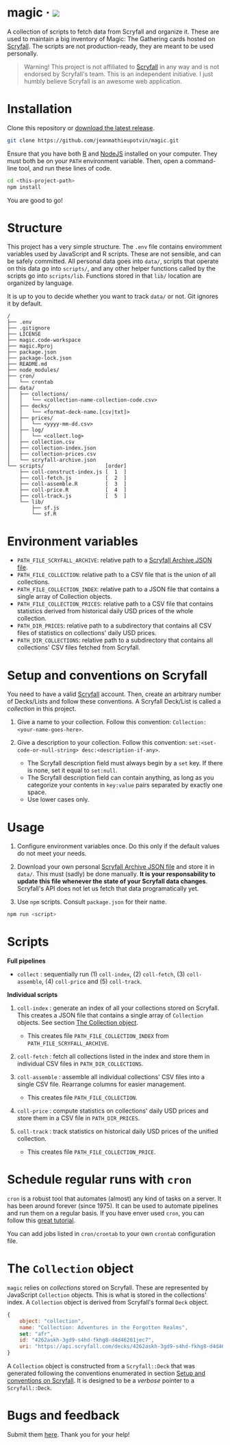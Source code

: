 # magic · ![](https://img.shields.io/badge/version-1.3.0-blue?style=flat-square)

A collection of scripts to fetch data from Scryfall and organize it. These are
used to maintain a big inventory of Magic: The Gathering cards hosted on 
[Scryfall](https://scryfall.com/). The scripts are not production-ready, they
are meant to be used personally.

> Warning! This project is not affiliated to [Scryfall](https://scryfall.com/)
> in any way and is not endorsed by Scryfall's team. This is an independent
> initiative. I just humbly believe Scryfall is an awesome web application.

# Installation

Clone this repository or
[download the latest release](https://github.com/jeanmathieupotvin/magic/releases).

```bash
git clone https://github.com/jeanmathieupotvin/magic.git
```

Ensure that you have both [R](https://www.r-project.org/) and 
[NodeJS](https://nodejs.dev/) installed on your computer. They must both be on
your `PATH` environment variable. Then, open a command-line tool, and run these
lines of code.

```bash
cd <this-project-path>
npm install
```

You are good to go!

# Structure

This project has a very simple structure. The `.env` file contains enviromment 
variables used by JavaScript and R scripts. These are not sensible, and can be
safely committed. All personal data goes into `data/`, scripts that operate on
this data go into `scripts/`, and any other helper functions called by the
scripts go into `scripts/lib`. Functions stored in that `lib/` location are
organized by language.

It is up to you to decide whether you want to track `data/` or not. Git
ignores it by default.

```
/
├── .env
├── .gitignore
├── LICENSE
├── magic.code-workspace
├── magic.Rproj
├── package.json
├── package-lock.json
├── README.md
├── node_modules/
├── cron/
│   └── crontab
├── data/
│   ├── collections/
│   │   └── <collection-name-collection-code.csv>
│   ├── decks/
│   │   └── <format-deck-name.[csv|txt]>
│   ├── prices/
│   │   └── <yyyy-mm-dd.csv>
│   ├── log/
│   │   └── <collect.log>
│   ├── collection.csv
│   ├── collection-index.json
│   ├── collection-prices.csv
│   └── scryfall-archive.json
└── scripts/                    [order]
    ├── coll-construct-index.js [  1  ]
    ├── coll-fetch.js           [  2  ]
    ├── coll-assemble.R         [  3  ]
    ├── coll-price.R            [  4  ]
    ├── coll-track.js           [  5  ]
    └── lib/
        ├── sf.js
        └── sf.R
```

# Environment variables

- `PATH_FILE_SCRYFALL_ARCHIVE`: relative path to a 
[Scryfall Archive JSON file](https://scryfall.com/settings/archive).
- `PATH_FILE_COLLECTION`: relative path to a CSV file that is the
union of all collections.
- `PATH_FILE_COLLECTION_INDEX`: relative path to a JSON file that contains a
single array of Collection objects.
- `PATH_FILE_COLLECTION_PRICES`: relative path to a CSV file that contains
statistics derived from historical daily USD prices of the whole collection.
- `PATH_DIR_PRICES`: relative path to a subdirectory that contains all CSV files
of statistics on collections' daily USD prices.
- `PATH_DIR_COLLECTIONS`: relative path to a subdirectory that contains all 
collections' CSV files fetched from Scryfall.

# Setup and conventions on Scryfall

You need to have a valid [Scryfall](https://scryfall.com/) account. Then, create
an arbitrary number of Decks/Lists and follow these conventions. A Scryfall
Deck/List is called a *collection* in this project.

1. Give a name to your collection. Follow this convention: `Collection: <your-name-goes-here>`.
2. Give a description to your collection. Follow this convention:
`set:<set-code-or-null-string> desc:<description-if-any>`.
    
    - The Scryfall description field must always begin by a `set` key. If there
    is none, set it equal to `set:null`.
    - The Scryfall description field can contain anything, as long as you
    categorize your contents in `key:value` pairs separated by exactly one space.
    - Use lower cases only.

# Usage

1. Configure environment variables once. Do this only if the default values 
do not meet your needs.

2. Download your own personal 
[Scryfall Archive JSON file](https://scryfall.com/settings/archive) and store it
in `data/`. This must (sadly) be done manually. **It is your responsability to
update this file whenever the state of your Scryfall data changes**. Scryfall's
API does not let us fetch that data programatically yet.

3. Use `npm` scripts. Consult `package.json` for their name.

```bash
npm run <script>
```

# Scripts

**Full pipelines**
- `collect` : sequentially run (1) `coll-index`, (2) `coll-fetch`, 
(3) `coll-assemble`, (4) `coll-price` and (5) `coll-track`.

**Individual scripts**
1. `coll-index` : generate an index of all your collections stored on Scryfall. 
This creates a JSON file that contains a single array of `Collection` objects.
See section [The Collection object](#the-collection-object). 
    + This creates file `PATH_FILE_COLLECTION_INDEX` from `PATH_FILE_SCRYFALL_ARCHIVE`.

2. `coll-fetch` : fetch all collections listed in the index and store them in 
individual CSV files in `PATH_DIR_COLLECTIONS`.

3. `coll-assemble` : assemble all individual collections' CSV files into a 
single CSV file. Rearrange columns for easier management.
    + This creates file `PATH_FILE_COLLECTION`.

4. `coll-price` : compute statistics on collections' daily USD prices and store
them in a CSV file in `PATH_DIR_PRICES`.

5. `coll-track` : track statistics on historical daily USD prices of the unified
collection.
    + This creates file `PATH_FILE_COLLECTION_PRICE`.

# Schedule regular runs with `cron`

`cron` is a robust tool that automates (almost) any kind of tasks on a server.
It has been around forever (since 1975). It can be used to automate pipelines
and run them on a regular basis. If you have enver used `cron`, you can follow
this [great tutorial](https://www.digitalocean.com/community/tutorials/how-to-use-cron-to-automate-tasks-ubuntu-1804).

You can add jobs listed in `cron/crontab` to your own `crontab` configuration file. 

# The `Collection` object

`magic` relies on *collections* stored on Scryfall. These are represented by
JavaScript `Collection` objects. This is what is stored in the collections'
index. A `Collection` object is derived from Scryfall's formal `Deck` object.

```js
{
    object: "collection",
    name: "Collection: Adventures in the Forgotten Realms",
    set: "afr",
    id: "4262askh-3gd9-s4hd-fkhg8-d4d46281jec7",
    uri: "https://api.scryfall.com/decks/4262askh-3gd9-s4hd-fkhg8-d4d46281jec7"
}
```

A `Collection` object is constructed from a `Scryfall::Deck` that was generated
following the conventions enumerated in section
[Setup and conventions on Scryfall](#setup-and-conventions-on-scryfall). It is
designed to be a *verbose* pointer to a `Scryfall::Deck`.

# Bugs and feedback

Submit them [here](https://github.com/jeanmathieupotvin/magic/issues/new).
Thank you for your help!
